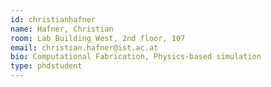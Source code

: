 ```yaml
---
id: christianhafner
name: Hafner, Christian
room: Lab Building West, 2nd floor, 107
email: christian.hafner@ist.ac.at
bio: Computational Fabrication, Physics-based simulation
type: phdstudent
---
```

